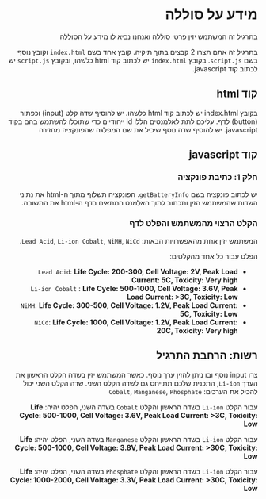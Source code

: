 <div dir="rtl">

# מידע על סוללה
בתרגיל זה המשתמש יזין פרטי סוללה ואנחנו נביא לו מידע על הסוללה

בתרגיל זה אתם תצרו 2 קבצים בתוך תיקיה. קובץ אחד בשם `index.html` וקובץ נוסף בשם `script.js`.
בקובץ `index.html` יש לכתוב קוד html כלשהו, ובקובץ `script.js` יש לכתוב קוד javascript.


## קוד html
בקובץ index.html יש לכתוב קוד html כלשהו. יש להוסיף שדה קלט (input) וכפתור (button) לדף.
עליכם לתת לאלמנטים הללו id ייחודיים כדי שתוכלו להשתמש בהם בקוד javascript.
 יש להוסיף שדה נוסף שיכיל את שם המפלגה שהפונקציה מחזירה


## קוד javascript
### חלק 1: כתיבת פונקציה
יש לכתוב פונקציה בשם `getBatteryInfo`. 
הפונקציה תשלוף מתוך ה-html את נתוני השדות שהמשתמש הזין ותכתוב לתוך האלמנט המתאים בדף ה-html את התשובה.

### הקלט הרצוי מהמשתמש והפלט לדף
המשתמש יזין אחת מהאפשרויות הבאות: `Lead Acid`, `Li-ion Cobalt`, `NiMH`, `NiCd`.

הפלט עבור כל אחד מהקלטים:

- `Lead Acid`: **Life Cycle: 200-300, Cell Voltage: 2V, Peak Load Current: 5C, Toxicity: Very high**
- `Li-ion Cobalt` : **Life Cycle: 500-1000, Cell Voltage: 3.6V, Peak Load Current: >3C, Toxicity: Low**
- `NiMH`: **Life Cycle: 300-500, Cell Voltage: 1.2V, Peak Load Current: 5C, Toxicity: Low**
- `NiCd`: **Life Cycle: 1000, Cell Voltage: 1.2V, Peak Load Current: 20C, Toxicity: Very high**


## רשות: הרחבת התרגיל
צרו input נוסף ובו ניתן להזין ערך נוסף. כאשר המשתמש יזין בשדה הקלט הראשון את הערך `Li-ion`, התכנית שלכם תתייחס גם לשדה הקלט השני.
שדה הקלט השני יכול להכיל את הערכים: `Cobalt`, `Manganese`, `Phosphate`

עבור הקלט `Li-ion` בשדה הראשון והקלט `Cobalt` בשדה השני, הפלט יהיה:  **Life Cycle: 500-1000, Cell Voltage: 3.6V, Peak Load Current: >3C, Toxicity: Low**

עבור הקלט `Li-ion` בשדה הראשון והקלט `Manganese` בשדה השני, הפלט יהיה:  **Life Cycle: 500-1000, Cell Voltage: 3.8V, Peak Load Current: >30C, Toxicity: Low**

עבור הקלט `Li-ion` בשדה הראשון והקלט `Phosphate` בשדה השני, הפלט יהיה:  **Life Cycle: 1000-2000, Cell Voltage: 3.3V, Peak Load Current: >30C, Toxicity: Low**
</div>